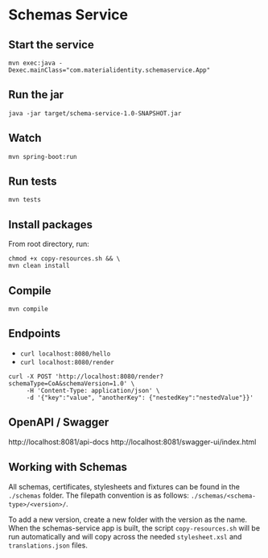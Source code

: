 # Schemas Service

## Start the service

`mvn exec:java -Dexec.mainClass="com.materialidentity.schemaservice.App"`

## Run the jar

`java -jar target/schema-service-1.0-SNAPSHOT.jar`

## Watch

`mvn spring-boot:run`

## Run tests
```shell
mvn tests
```

## Install packages

From root directory, run:

```shell
chmod +x copy-resources.sh && \
mvn clean install
```

## Compile

`mvn compile`

## Endpoints

- `curl localhost:8080/hello`
- `curl localhost:8080/render`

```
curl -X POST 'http://localhost:8080/render?schemaType=CoA&schemaVersion=1.0' \
     -H 'Content-Type: application/json' \
     -d '{"key":"value", "anotherKey": {"nestedKey":"nestedValue"}}'
```

## OpenAPI / Swagger

http://localhost:8081/api-docs
http://localhost:8081/swagger-ui/index.html

## Working with Schemas

All schemas, certificates, stylesheets and fixtures can be found in the `./schemas` folder.
The filepath convention is as follows: `./schemas/<schema-type>/<version>/`.

To add a new version, create a new folder with the version as the name. When the schemas-service app is built,
the script `copy-resources.sh` will be run automatically and will copy across the needed `stylesheet.xsl` and `translations.json` files.

